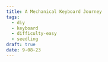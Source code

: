 ```yaml
---
title: A Mechanical Keyboard Journey
tags:
  - diy
  - keyboard
  - difficulty-easy
  - seedling
draft: true
date: 9-08-23
---
```

